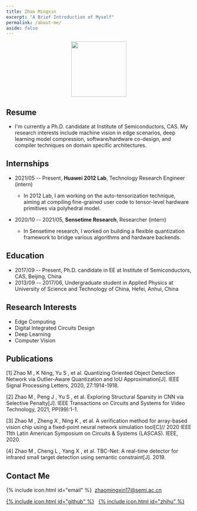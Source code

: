 ```yaml
---
title: Zhao Mingxin
excerpt: "A Brief Introduction of Myself"
permalink: /about-me/
aside: false
---
```


<center>
<img src="http://wx3.sinaimg.cn/mw690/007cgdjDly1ful7kns714j31kw1nftnp.jpg" width="150px">
</center>

## Resume
- I'm currently a Ph.D. candidate at Institute of Semiconductors, CAS. My research interests include machine vision in edge scenarios, deep learning model compression, software/hardware co-design, and compiler techniques on domain specific architectures.

## Internships

- 2021/05 -- Present, **Huawei 2012 Lab**, Technology Research Engineer (intern)
  - In 2012 Lab, I am working on the auto-tensorization technique, aiming at compiling fine-grained user code to tensor-level hardware primitives via polyhedral model.

- 2020/10 -- 2021/05, **Sensetime Research**, Researcher (intern)
  - In Sensetime research, I worked on building a flexible quantization framework to bridge various algorithms and hardware backends.

## Education  
- 2017/09 -- Present, Ph.D. candidate in EE at Institute of Semiconductors, CAS, Beijing, China
- 2013/09 -- 2017/06, Undergraduate student in Applied Physics at University of Science and Technology of China, Hefei, Anhui, China

## Research Interests
- Edge Computing
- Digital Integrated Circuits Design
- Deep Learning
- Computer Vision

## Publications

[1] Zhao M ,  K  Ning,  Yu S , et al. Quantizing Oriented Object Detection Network via Outlier-Aware Quantization and IoU Approximation[J]. IEEE Signal Processing Letters, 2020, 27:1914-1918.

[2] Zhao M ,  Peng J ,  Yu S , et al. Exploring Structural Sparsity in CNN via Selective Penalty[J]. IEEE Transactions on Circuits and Systems for Video Technology, 2021, PP(99):1-1.

[3] Zhao M ,  Zheng X ,  Ning K , et al. A verification method for array-based vision chip using a fixed-point neural network simulation tool[C]// 2020 IEEE 11th Latin American Symposium on Circuits & Systems (LASCAS). IEEE, 2020.

[4] Zhao M ,  Cheng L ,  Yang X , et al. TBC-Net: A real-time detector for infrared small target detection using semantic constraint[J].  2019.



## Contact Me

<span>{% include icon.html id="email" %}&nbsp;  zhaomingxin17@semi.ac.cn</span>

<span>[{% include icon.html id="github" %}](https://github.com/JackGittes)
&nbsp;&nbsp;[{% include icon.html id="zhihu" %}](https://www.zhihu.com/people/zhao-xin-mei-48/activities)</span>